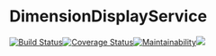 # DimensionDisplayService
[![Build Status](https://travis-ci.com/BlendedGamesFramework/BG-DimensionDisplayService.svg?branch=master)](https://travis-ci.com/BlendedGamesFramework/BG-DimensionDisplayService)[![Coverage Status](https://coveralls.io/repos/github/BlendedGamesFramework/BG-DimensionDisplayService/badge.svg?branch=master)](https://coveralls.io/github/BlendedGamesFramework/BG-DimensionDisplayService?branch=master)[![Maintainability](https://api.codeclimate.com/v1/badges/7d506336a379059429b6/maintainability)](https://codeclimate.com/github/BlendedGamesFramework/BG-DimensionDisplayService/maintainability)<a href="https://codeclimate.com/github/BlendedGamesFramework/BG-DimensionDisplayService/test_coverage"><img src="https://api.codeclimate.com/v1/badges/7d506336a379059429b6/test_coverage" /></a>
